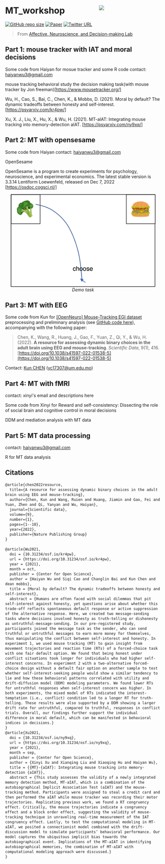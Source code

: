 # MT_workshop <img src="https://user-images.githubusercontent.com/19154386/206661950-9cc44bac-c954-4204-9a51-294e5f5ca0a3.png" align="right" width="200px">

[![GitHub repo size](https://img.shields.io/badge/andlab-workshop-brightgreen)](https://github.com/andlab-um/MT_workshop)
[![Paper](https://img.shields.io/badge/Paper-10.1038%2Fs41597--022--01538--5-blue)](https://doi.org/10.1038/s41597-022-01538-5)
[![Twitter URL](https://img.shields.io/twitter/url?label=%40ANDlab3&style=social&url=https%3A%2F%2Ftwitter.com%2FANDlab3)
](https://twitter.com/ANDlab3)

> From [Affective, Neuroscience, and Decision-making Lab](https://andlab-um.com)

## Part 1: mouse tracker with IAT and moral decisions
Some code from Haiyan for mosue tracker and some R code 
contact: haiyanwu3@gmail.com

mouse tracking behavioral study
the decision making task(with mouse tracker by Jon freeman)[https://www.mousetracker.org/]

Wu, H., Cao, S., Bai, C., Chen, K., & Mobbs, D. (2021). Moral by default? The dynamic tradeoffs between honesty and self-interest. [https://psyarxiv.com/kr4pw/]

Xu, X. J., Liu, X., Hu, X., & Wu, H. (2021). MT-aIAT: Integrating mouse tracking into memory-detection aIAT. [https://psyarxiv.com/ny9xq/]



## Part 2: MT with opensesame
Some code from Haiyan 
contact: haiyanwu3@gmail.com

OpenSesame

OpenSesame is a program to create experiments for psychology, neuroscience, and experimental economics. The latest stable version is 3.3.14 Lentiform Loewenfeld, released on Dec 7, 2022
[https://osdoc.cogsci.nl/]

<p align="center">
	<img src="https://github.com/andlab-um/MT_workshop/blob/e599f5f9cc9f445f20988dfe955a55bcb4d3770f/Part2/food.png" align="middle" height="300px">
	<br><i>Demo task</i>
</p>

## Part 3: MT with EEG

Some code from Kun for [[OpenNeuro] Mouse-Tracking EGI dataset](https://openneuro.org/datasets/ds003766) preprocessing and preliminary analysis (see [GitHub code here](https://github.com/andlab-um/MT-EEG-dataset)), accompanying with the following paper:

> Chen, K., Wang, R., Huang, J., Gao, F., Yuan, Z., Qi, Y., & Wu, H. (2022). **A resource for assessing dynamic binary choices in the adult brain using EEG and mouse-tracking**. *Scientific Data*, 9(1), 416. [https://doi.org/10.1038/s41597-022-01538-5](https://doi.org/10.1038/s41597-022-01538-5)

Contact: [Kun CHEN](https://github.com/const7) (yc17307@um.edu.mo)

## Part 4: MT with fMRI
contact: xinyi's email and descriptions here

Some code from Xinyi for Reward and self-consistency: Dissecting  the role of social brain and cognitive control in moral decisions

DDM and mediation analysis with MT data

## Part 5: MT data processing
contact: haiyanwu3@gmail.com

R for MT data analysis

## Citations

```
@article{chen2022resource,
  title={A resource for assessing dynamic binary choices in the adult brain using EEG and mouse-tracking},
  author={Chen, Kun and Wang, Ruien and Huang, Jiamin and Gao, Fei and Yuan, Zhen and Qi, Yanyan and Wu, Haiyan},
  journal={Scientific data},
  volume={9},
  number={1},
  pages={1--10},
  year={2022},
  publisher={Nature Publishing Group}
}

@article{Wu2021,
  doi = {10.31234/osf.io/kr4pw},
  url = {https://doi.org/10.31234/osf.io/kr4pw},
  year = {2021},
  month = oct,
  publisher = {Center for Open Science},
  author = {Haiyan Wu and Siqi Cao and Changlin Bai and Kun Chen and dean mobbs},
  title = {Moral by default? The dynamic tradeoffs between honesty and self-interest},
  abstract = {Humans are often faced with social dilemmas that pit self-interest against honesty, yet questions arise about whether this trade-off reflects spontaneous default response or active suppression of the alternative response. Here, we created two message-sending tasks where decisions involved honesty as truth-telling or dishonesty as untruthful-message-sending. In our pre-registered study, participants joined the message task as the sender, who can send truthful or untruthful messages to earn more money for themselves, thus manipulating the conflict between self-interest and honesty. In experiment 1, we used mouse tracking (MT) to gain insight from movement trajectories and reaction time (RTs) of a forced-choice task with one fair default option. We found that being honest under conflict situations took longer for individuals who had higher self-interest concerns. In experiment 2 with a two-alternative forced-choice design without a default fair option on another sample to test whether self-interest-seeking people would show a similar tendency to lie and how these behavioral patterns correlated with utility and drift-diffusion model (DDM) modeling parameters. We found lower RTs for untruthful responses when self-interest concern was higher. In both experiments, the mixed model of RTs indicated the interest-temptation (i.e., conflict) condition led to a longer RT for truth-telling. These results were also supported by a DDM showing a larger drift rate for untruthful, compared to truthful, responses in conflict trials. Overall, our findings further support the individual difference in moral default, which can be manifested in behavioral indices in decisions.}
}
@article{Xu2021,
  doi = {10.31234/osf.io/ny9xq},
  url = {https://doi.org/10.31234/osf.io/ny9xq},
  year = {2021},
  month = sep,
  publisher = {Center for Open Science},
  author = {Xinyi Xu and Xianqing Liu and Xiaoqing Hu and Haiyan Wu},
  title = {{MT}-{aIAT}: Integrating mouse tracking into memory-detection {aIAT}},
  abstract = {This study assesses the validity of a newly integrated memory detection method, MT-aIAT, which is a combination of the autobiographical Implicit Association Test (aIAT) and the mouse-tracking method. Participants were assigned to steal a credit card and then performed the aIAT while mouse tracker was recording their motor trajectories. Replicating previous work, we found a RT congruency effect. Critically, the mouse trajectories indicate a congruency effect and a block order effect, suggesting the validity of mouse-tracking technique in unraveling real-time measurement of the IAT congruency effect. Lastly, to test the computational modeling in MT-aIAT, we posited a connectionist model combined with the drift-discussion model to simulate participants’ behavioral performance. Our model captures the ubiquitous implicit bias towards the autobiographical event. Implications of the MT-aIAT in identifying autobiographical memories, the combination of MT-aIAT with computational modeling approach were discussed.}
}
```
